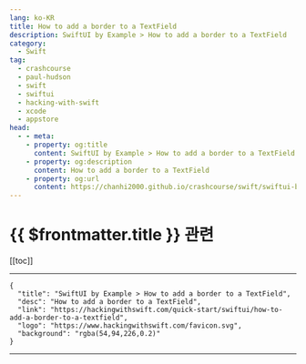 ```yaml
---
lang: ko-KR
title: How to add a border to a TextField
description: SwiftUI by Example > How to add a border to a TextField
category:
  - Swift
tag: 
  - crashcourse
  - paul-hudson
  - swift
  - swiftui
  - hacking-with-swift
  - xcode
  - appstore
head:
  - - meta:
    - property: og:title
      content: SwiftUI by Example > How to add a border to a TextField
    - property: og:description
      content: How to add a border to a TextField
    - property: og:url
      content: https://chanhi2000.github.io/crashcourse/swift/swiftui-by-example/06-user-interface-controls/how-to-add-a-border-to-a-textfield.html
---
```


# {{ $frontmatter.title }} 관련

[[toc]]

---

```component VPCard
{
  "title": "SwiftUI by Example > How to add a border to a TextField",
  "desc": "How to add a border to a TextField",
  "link": "https://hackingwithswift.com/quick-start/swiftui/how-to-add-a-border-to-a-textfield",
  "logo": "https://www.hackingwithswift.com/favicon.svg",
  "background": "rgba(54,94,226,0.2)"
}
```

---

<TagLinks />